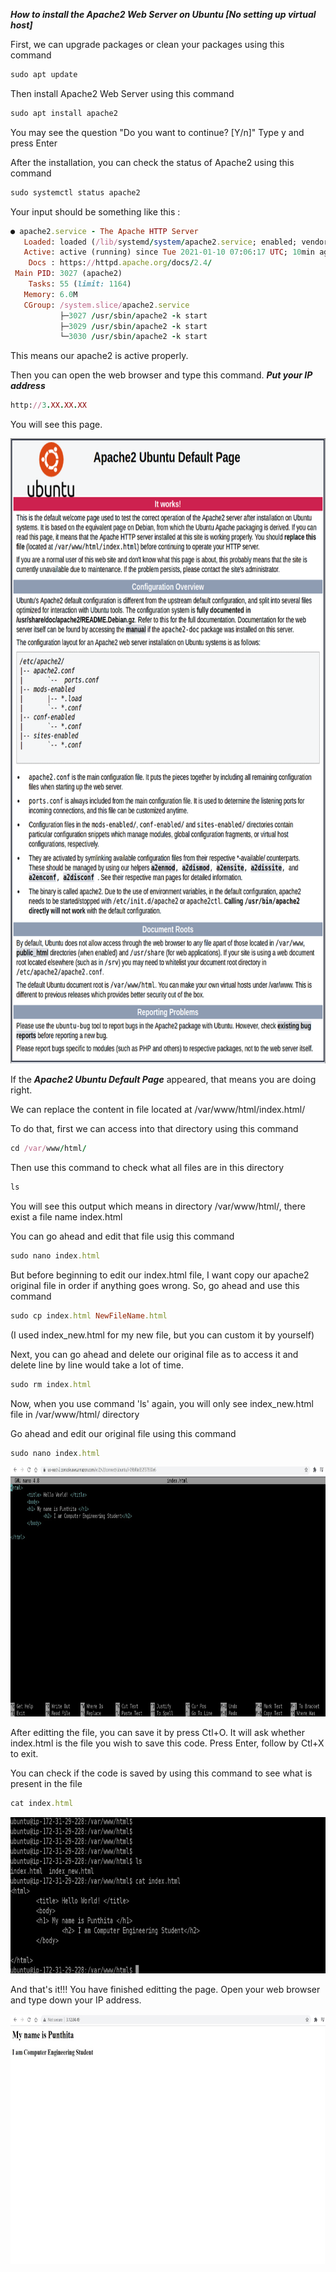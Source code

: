 ***How to install the Apache2 Web Server on Ubuntu [No setting up virtual host]***

First, we can upgrade packages or clean your packages using this command 

```ruby
sudo apt update
```

Then install Apache2 Web Server using this command

```ruby
sudo apt install apache2
```

You may see the question "Do you want to continue? [Y/n]" Type y and press Enter

After the installation, you can check the status of Apache2 using this command

```ruby
sudo systemctl status apache2
```

Your input should be something like this :

```ruby
● apache2.service - The Apache HTTP Server
   Loaded: loaded (/lib/systemd/system/apache2.service; enabled; vendor preset: enabled)
   Active: active (running) since Tue 2021-01-10 07:06:17 UTC; 10min ago
    Docs : https://httpd.apache.org/docs/2.4/
 Main PID: 3027 (apache2)
    Tasks: 55 (limit: 1164)
   Memory: 6.0M
   CGroup: /system.slice/apache2.service
           ├─3027 /usr/sbin/apache2 -k start
           ├─3029 /usr/sbin/apache2 -k start
           └─3030 /usr/sbin/apache2 -k start
```

This means our apache2 is active properly. 

Then you can open the web browser and type this command. ***Put your IP address***

```ruby
http://3.XX.XX.XX   
```

You will see this page. 

<img src="apache.png" width="700" height="1000" />

If the ***Apache2 Ubuntu Default Page*** appeared, that means you are doing right.

We can replace the content in file located at /var/www/html/index.html/

To do that, first we can access into that directory using this command

```ruby
cd /var/www/html/
```

Then use this command to check what all files are in this directory

```ruby
ls
```

You will see this output which means in directory /var/www/html/, there exist a file name index.html

You can go ahead and edit that file usig this command

```ruby
sudo nano index.html
```

But before beginning to edit our index.html file, I want copy our apache2 original file in order if anything goes wrong. So, go ahead and use this command

```ruby
sudo cp index.html NewFileName.html 
```

(I used index_new.html for my new file, but you can custom it by yourself)

Next, you can go ahead and delete our original file as to access it and delete line by line would take a lot of time. 

```ruby
sudo rm index.html
```

Now, when you use command 'ls' again, you will only see index_new.html file in /var/www/html/ directory

Go ahead and edit our original file using this command

```ruby
sudo nano index.html 
```

<img src="editindex.jpg" width="700" height="400" />

After editting the file, you can save it by press Ctl+O. It will ask whether index.html is the file you wish to save this code. Press Enter, follow by Ctl+X to exit.

You can check if the code is saved by using this command to see what is present in the file

```ruby
cat index.html
```
<img src="catcommand.jpg" width="700" height="250" />

And that's it!!! You have finished editting the page. Open your web browser and type down your IP address.

<img src="pageoverall.jpg" width="730" height="400" />

 
  